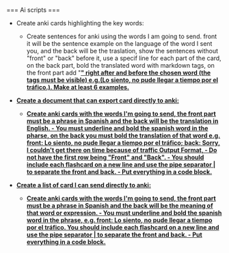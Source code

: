 === Ai scripts ===

- Create anki cards highlighting the key words:
    - Create sentences for anki using the words I am going to send. front it will be the sentence example on the language of the word I sent you, and the back will be the traslation, show the sentences without "front" or "back" before it, use a specif line for each part of the card, on the back part, bold the translated word with markdown tags, on the front part add "<b><u>" right after and before the chosen word (the tags must be visible) e.g.(<u><b>Lo siento</b></u>, no pude llegar a tiempo por el tráfico.). Make at least 6 examples.

- Create a document that can export card directly to anki:
    - Create anki cards with the words I'm going to send, the front part must be a phrase in Spanish and the back will be the translation in English. - You must underline and bold the spanish word in the pharse, on the back you must bold the translation of that word e.g. front: <u><b>Lo siento</b></u>, no pude llegar a tiempo por el tráfico; back: <b>Sorry</b>, I couldn't get there on time because of traffic Output Format, - Do not have the first row being "Front" and "Back". - You should include each flashcard on a new line and use the pipe separator | to separate the front and back. - Put everything in a code block.

- Create a list of card I can send directly to anki:
    - Create anki cards with the words I'm going to send, the front part must be a phrase in Spanish and the back will be the meaning of that word or expression. - You must underline and bold the spanish word in the phrase, e.g. front: <u><b>Lo siento</b></u>, no pude llegar a tiempo por el tráfico. You should include each flashcard on a new line and use the pipe separator | to separate the front and back. - Put everything in a code block.

